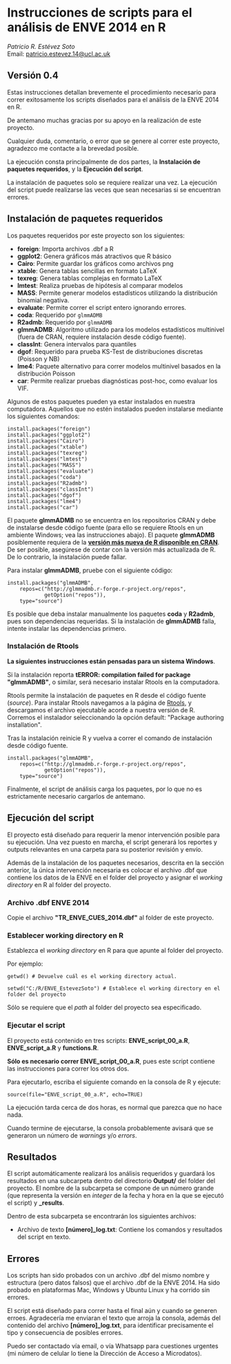 # Instrucciones de scripts para el análisis de ENVE 2014 en R
*Patricio R. Estévez Soto*  
Email: [patricio.estevez.14@ucl.ac.uk](mailto:patricio.estevez.14@ucl.ac.uk)

## Versión 0.4

Estas instrucciones detallan brevemente el procedimiento necesario para correr exitosamente los scripts diseñados para el análisis de la ENVE 2014 en R.

De antemano muchas gracias por su apoyo en la realización de este proyecto.

Cualquier duda, comentario, o error que se genere al correr este proyecto, agradezco me contacte a la brevedad posible.

La ejecución consta principalmente de dos partes, la **Instalación de paquetes requeridos**, y la **Ejecución del script**.

La instalación de paquetes solo se requiere realizar una vez. La ejecución del script puede realizarse las veces que sean necesarias si se encuentran errores.

## Instalación de paquetes requeridos

Los paquetes requeridos por este proyecto son los siguientes:
- **foreign**: Importa archivos .dbf a R
- **ggplot2**: Genera gráficos más atractivos que R básico
- **Cairo**: Permite guardar los gráficos como archivos png
- **xtable**: Genera tablas sencillas en formato LaTeX
- **texreg**: Genera tablas complejas en formato LaTeX
- **lmtest**: Realiza pruebas de hipótesis al comparar modelos
- **MASS**: Permite generar modelos estadísticos utilizando la distribución binomial negativa.
- **evaluate**: Permite correr el script entero ignorando errores.
- **coda**: Requerido por `glmmADMB`
- **R2admb**: Requerido por `glmmADMB`
- **glmmADMB**: Algoritmo utilizado para los modelos estadísticos multinivel (fuera de CRAN, requiere instalación desde código fuente).
- **classInt**: Genera intervalos para quantiles
- **dgof**: Requerido para prueba KS-Test de distribuciones discretas (Poisson y NB)
- **lme4**: Paquete alternativo para correr modelos multinivel basados en la distribución Poisson
- **car**: Permite realizar pruebas diagnósticas post-hoc, como evaluar los VIF.



Algunos de estos paquetes pueden ya estar instalados en nuestra computadora. Aquellos que no estén instalados pueden instalarse mediante los siguientes comandos:

```
install.packages("foreign")
install.packages("ggplot2")
install.packages("Cairo")
install.packages("xtable")
install.packages("texreg")
install.packages("lmtest")
install.packages("MASS")
install.packages("evaluate")
install.packages("coda")
install.packages("R2admb")
install.packages("classInt")
install.packages("dgof")
install.packages("lme4")
install.packages("car")
```

El paquete **glmmADMB** no se encuentra en los repositorios CRAN y debe de instalarse desde código fuente (para ello se requiere Rtools en un ambiente Windows; vea las instrucciones abajo). El paquete **glmmADMB** posiblemente requiera de la [**versión más nueva de R disponible en CRAN**](https://cran.r-project.org). De ser posible, asegúrese de contar con la versión más actualizada de R. De lo contrario, la instalación puede fallar.

Para instalar **glmmADMB**, pruebe con el siguiente código:

```
install.packages("glmmADMB",
    repos=c("http://glmmadmb.r-forge.r-project.org/repos",
            getOption("repos")),
    type="source")
```

Es posible que deba instalar manualmente los paquetes **coda** y **R2admb**, pues son dependencias requeridas. Si la instalación de **glmmADMB** falla, intente instalar las dependencias primero.

### Instalación de Rtools
**La siguientes instrucciones están pensadas para un sistema Windows**.

Si la instalación reporta **tERROR: compilation failed for package "glmmADMB"**, o similar, será necesario instalar Rtools en la computadora.

Rtools permite la instalación de paquetes en R desde el código fuente (*source*). Para instalar Rtools navegamos a la página de [Rtools](http://cran.r-project.org/bin/windows/Rtools/), y descargamos el archivo ejecutable acorde a nuestra versión de R. Corremos el instalador seleccionando la opción default: "Package authoring installation".

Tras la instalación reinicie R y vuelva a correr el comando de instalación desde código fuente.

```
install.packages("glmmADMB",
    repos=c("http://glmmadmb.r-forge.r-project.org/repos",
            getOption("repos")),
    type="source")
```

Finalmente, el script de análisis carga los paquetes, por lo que no es estrictamente necesario cargarlos de antemano.

## Ejecución del script

El proyecto está diseñado para requerir la menor intervención posible para su ejecución. Una vez puesto en marcha, el script generará los reportes y outputs relevantes en una carpeta para su posterior revisión y envío.

Además de la instalación de los paquetes necesarios, descrita en la sección anterior, la única intervención necesaria es colocar el archivo .dbf que contiene los datos de la ENVE en el folder del proyecto y asignar el *working directory* en R al folder del proyecto.

### Archivo .dbf ENVE 2014

Copie el archivo **"TR_ENVE_CUES_2014.dbf"** al folder de este proyecto.

### Establecer working directory en R

Establezca el *working directory* en R para que apunte al folder del proyecto.

Por ejemplo:
```
getwd() # Devuelve cuál es el working directory actual.

setwd("C:/R/ENVE_EstevezSoto") # Establece el working directory en el folder del proyecto
```

Sólo se requiere que el *path* al folder del proyecto sea especificado.

### Ejecutar el script

El proyecto está contenido en tres scripts: **ENVE_script_00_a.R**, **ENVE_script_a.R** y **functions.R**.

**Sólo es necesario correr ENVE_script_00_a.R**, pues este script contiene las instrucciones para correr los otros dos.

Para ejecutarlo, escriba el siguiente comando en la consola de R y ejecute:

```
source(file="ENVE_script_00_a.R", echo=TRUE)
```

La ejecución tarda cerca de dos horas, es normal que parezca que no hace nada.

Cuando termine de ejecutarse, la consola probablemente avisará que se generaron un número de *warnings* y/o *errors*.

## Resultados

El script automáticamente realizará los análisis requeridos y guardará los resultados en una subcarpeta dentro del directorio **Output/** del folder del proyecto. El nombre de la subcarpeta se compone de un número grande (que representa la versión en *integer* de la fecha y hora en la que se ejecutó el script) y **_results**.

Dentro de esta subcarpeta se encontrarán los siguientes archivos:
- Archivo de texto **[número]_log.txt**: Contiene los comandos y resultados del script en texto.

## Errores

Los scripts han sido probados con un archivo .dbf del mismo nombre y estructura (pero datos falsos) que el archivo .dbf de la ENVE 2014. Ha sido probado en plataformas Mac, Windows y Ubuntu Linux y ha corrido sin errores.

El script está diseñado para correr hasta el final aún y cuando se generen erroes. Agradecería me enviaran el texto que arroja la consola, además del contenido del archivo **[número]_log.txt**, para identificar precisamente el tipo y consecuencia de posibles errores.

Puedo ser contactado vía email, o vía Whatsapp para cuestiones urgentes (mi número de celular lo tiene la Dirección de Acceso a Microdatos).
